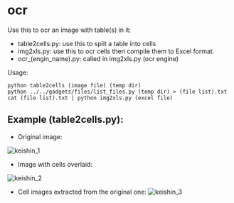 # ocr

Use this to ocr an image with table(s) in it:
+ table2cells.py: use this to split a table into cells
+ img2xls.py: use this to ocr cells then compile them to Excel format.
+ ocr_(engin_name).py: called in img2xls.py (ocr engine)

Usage:
```
python table2cells (image file) (temp dir)
python ../../gadgets/files/list_files.py (temp dir) > (file list).txt
cat (file list).txt | python img2xls.py (excel file)
```

## Example (table2cells.py):
* Original image:

![keishin_1](https://user-images.githubusercontent.com/87534698/227750513-778bfb03-75be-42d0-ba1e-6de9eb8bbde1.png)

* Image with cells overlaid:

![keishin_2](https://user-images.githubusercontent.com/87534698/227750521-a9f27df7-ee22-4a18-b2d0-010a74f589b4.png)

* Cell images extracted from the original one:
![keishin_3](https://user-images.githubusercontent.com/87534698/227750524-43d0da39-b33c-42f5-81e0-e74459173639.png)
